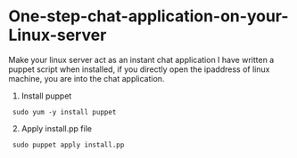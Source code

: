 # One-step-chat-application-on-your-Linux-server

Make your linux server act as an instant chat application
I have written a puppet script when installed, if you directly open the ipaddress of linux machine, you are into the chat application.

1. Install puppet
  
  ```  sudo yum -y install puppet ```
  
2. Apply install.pp file

  ```  sudo puppet apply install.pp ```
  
  


